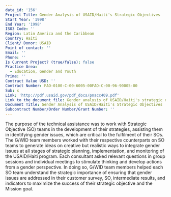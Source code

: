 ```yaml
---
data_id: '156'
Project Title: Gender Analysis of USAID/Haiti's Strategic Objectives
Start Year: '1998'
End Year: '1998'
ISO3 Code: ''
Region: Latin America and the Caribbean
Country: Haiti
Client/ Donor: USAID
Point of contact: ''
Email: ''
Phone: ''
Is Current Project? (true/false): false
Practice Area:
  - Education, Gender and Youth
Prime: ''
Contract Value USD: ''
Contract Number: FAO-0100-C-00-6005-00FAO-C-00-96-90005-00
Sub: x
Link: 'http://pdf.usaid.gov/pdf_docs/pnacc409.pdf'
Link to the document file: Gender analysis of USAID/Haiti's strategic objectives
Document Title: Gender Analysis of USAID/Haiti's Strategic Objectives
Subcontract Number/Order Number/Grant Number: ''
---
```


The purpose of the technical assistance was to work with Strategic Objective (SO) teams in the development of their strategies, assisting them in identifying gender issues, which are critical to the fulfilment of their SOs. The G/WID team members worked with their respective counterparts on SO teams to generate ideas on creative but realistic ways to integrate gender issues at all stages of strategic planning, implementation, and monitoring of the USAID/Haiti program. Each consultant asked relevant questions in group sessions and individual meetings to stimulate thinking and develop actions from a gender perspective. In doing so, G/WID team members helped each SO team understand the strategic importance of ensuring that gender issues are addressed in their customer survey, SO, intermediate results, and indicators to maximize the success of their strategic objective and the Mission goal.